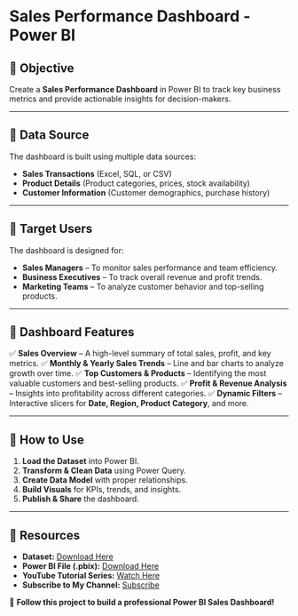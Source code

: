 # Sales Performance Dashboard - Power BI

## 📌 Objective
Create a **Sales Performance Dashboard** in Power BI to track key business metrics and provide actionable insights for decision-makers.

---

## 📌 Data Source
The dashboard is built using multiple data sources:
- **Sales Transactions** (Excel, SQL, or CSV)
- **Product Details** (Product categories, prices, stock availability)
- **Customer Information** (Customer demographics, purchase history)

---

## 📌 Target Users
The dashboard is designed for:
- **Sales Managers** – To monitor sales performance and team efficiency.
- **Business Executives** – To track overall revenue and profit trends.
- **Marketing Teams** – To analyze customer behavior and top-selling products.

---

## 📌 Dashboard Features
✅ **Sales Overview** – A high-level summary of total sales, profit, and key metrics.
✅ **Monthly & Yearly Sales Trends** – Line and bar charts to analyze growth over time.
✅ **Top Customers & Products** – Identifying the most valuable customers and best-selling products.
✅ **Profit & Revenue Analysis** – Insights into profitability across different categories.
✅ **Dynamic Filters** – Interactive slicers for **Date, Region, Product Category**, and more.

---

## 📌 How to Use
1. **Load the Dataset** into Power BI.
2. **Transform & Clean Data** using Power Query.
3. **Create Data Model** with proper relationships.
4. **Build Visuals** for KPIs, trends, and insights.
5. **Publish & Share** the dashboard.

---

## 📌 Resources
- **Dataset:** [Download Here](https://github.com/bibrilliancetamil/powerbi-sales-performance-dashboard/blob/main/Sales_Data_10K.xlsx)
- **Power BI File (.pbix):** [Download Here](#)
- **YouTube Tutorial Series:** [Watch Here]([#](https://www.youtube.com/playlist?list=PL5c7Je8TkLOvMwRg3s9goWGm_ZRllQ_56))
- **Subscribe to My Channel:** [Subscribe](https://www.youtube.com/channel/UC_Xj4WopSDFuGI-gDE-PHjQ?sub_confirmation=1)

🚀 **Follow this project to build a professional Power BI Sales Dashboard!**

